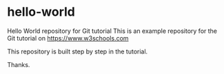 # hello-world
Hello World repository for Git tutorial
This is an example repository for the Git tutorial on https://www.w3schools.com

This repository is built step by step in the tutorial. 

Thanks.
